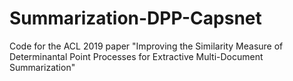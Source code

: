 # Summarization-DPP-Capsnet
Code for the ACL 2019 paper "Improving the Similarity Measure of Determinantal Point Processes for Extractive Multi-Document Summarization"
